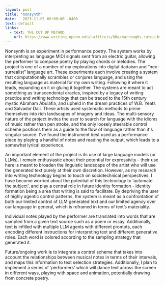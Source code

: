 ```yaml
---
layout: post
title: "nonsynth"
date:   2023-11-01 00:00:00 -0400
text: default
links:
  - text: THE CUT UP METHOD
    url: https://www.writing.upenn.edu/~afilreis/88v/burroughs-cutup.html
---
```

Nonsynth is an experiment in performance poetry. The system works by interpreting as language MIDI signals sent from an electric guitar, allowing the performer to compose poetry by playing chords or melodies. The project is one of a number of my explorations into digital dadaism and “neo-surrealist” language art. These experiments each involve creating a system that computationally scrambles or conjures language, and using the resulting language as material for my own writing. Following it where it leads, expanding on it or gluing it together. The systems are meant to act something as transcendental oracles, inspired by a legacy of writing practice and writing technology that can be traced to the 15th century mystic Abraham Abulafia, and upheld in the dream practices of W.B. Yeats and Salvador Dali. These artists used systematic methods to prime themselves into rich landscapes of imagery and ideas. The multi-sensory nature of the project invites the user to search for language with the idioms of music rather than pen stroke, and the only loosely steerable control scheme positions them as a guide to the flow of language rather than it's singular source. I've found the instrument best used as a performance piece by playing a handful of notes and reading the output, which leads to a somewhat lyrical experience.

An important element of the project is its use of large language models (or LLMs). I remain enthusiastic about their potential for expressivity - their use here is meant to broaden the linguistic landscape of the artist who will use the generated text purely at their own discretion. However, as my research into writing technology begins to touch on sociotechnical perspectives, I have become worried about the potential of this technology to ‘automate the subject', and play a central role in future identity formation - identity formation being a area that writing is said to facilitate. By depriving the user of highly agentic control patterns, the system is meant as a confrontation of both our limited control of LLM generated text and our limited agency over our language in general, which is reframed in terms of text’s materiality. 

Individual notes played by the performer are translated into words that are sampled from a given text source such as a poem or essay. Additionally, text is infilled with multiple LLM agents with different prompts, each encoding different instructions for interpreting text and different generative roles. Each word is colored according to the sampling strategy that generated it.

Future/ongoing work is to integrate a control scheme that takes into account the relationships between musical notes in terms of their intervals, and maps this information to text selection strategies. Additionally, I plan to implement a series of ‘performers’ which will dance text across the screen in different ways, playing with space and animation, potentially drawing from concrete poetry.
